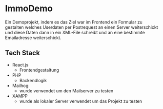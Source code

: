 # ImmoDemo

Ein Demoprojekt, indem es das Ziel war im Frontend ein Formular zu gestalten welches Userdaten per Postrequest an einen Server weiterschickt und diese Daten dann in ein XML-File schreibt und an eine bestimmte Emailadresse weiterschickt.

## Tech Stack

* React.js 
  - Frontendgestaltung
* PHP
  - Backendlogik
* Mailhog
  - wurde verwendet um den Mailserver zu testen
* XAMPP
  - wurde als lokaler Server verwendet um das Projekt zu testen
